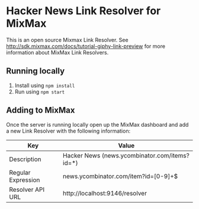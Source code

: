# Hacker News Link Resolver for MixMax

This is an open source Mixmax Link Resolver. See http://sdk.mixmax.com/docs/tutorial-giphy-link-preview for more information about MixMax Link Resolvers.


## Running locally

1. Install using `npm install`
2. Run using `npm start`

## Adding to MixMax

Once the server is running locally open up the MixMax dashboard and add a new Link Resolver with the following information:

| Key 	             | Value                                         |
|--------------------|-----------------------------------------------|
| Description        | Hacker News (news.ycombinator.com/items?id=*) |
| Regular Expression | news\.ycombinator\.com\/item\?id=[0-9]+$      |
| Resolver API URL   | http://localhost:9146/resolver                |